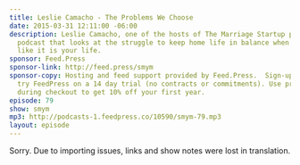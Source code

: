 ```yaml
---
title: Leslie Camacho - The Problems We Choose
date: 2015-03-31 12:11:00 -06:00
description: Leslie Camacho, one of the hosts of The Marriage Startup podcast - a
  podcast that looks at the struggle to keep home life in balance when work seems
  like it is your life.
sponsor: Feed.Press
sponsor-link: http://feed.press/smym
sponsor-copy: Hosting and feed support provided by Feed.Press.  Sign-up today and
  try FeedPress on a 14 day trial (no contracts or commitments). Use promo code "smym"
  during checkout to get 10% off your first year.
episode: 79
show: smym
mp3: http://podcasts-1.feedpress.co/10590/smym-79.mp3
layout: episode
---
```


Sorry. Due to importing issues, links and show notes were lost in translation.
